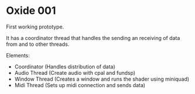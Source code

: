 # Oxide 001

First working prototype.

It has a coordinator thread that handles the sending an receiving of data from and to other threads.

Elements:
- Coordinator (Handles distribution of data)
- Audio Thread (Create audio with cpal and fundsp)
- Window Thread (Creates a window and runs the shader using miniquad)
- Midi Thread (Sets up midi connection and sends data)